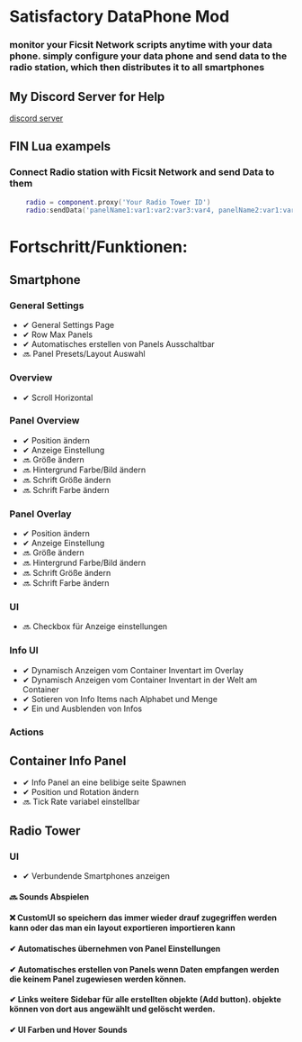
# Satisfactory DataPhone Mod 


### monitor your Ficsit Network scripts anytime with your data phone. simply configure your data phone and send data to the radio station, which then distributes it to all smartphones

## My Discord Server for Help
[discord server](https://discord.gg/mZRpZTb) 



## FIN Lua exampels

### Connect Radio station with Ficsit Network and send Data to them
```lua
    radio = component.proxy('Your Radio Tower ID')
    radio:sendData('panelName1:var1:var2:var3:var4, panelName2:var1:var2:var3:var4')
```


# Fortschritt/Funktionen: 

## Smartphone 

### General Settings 
- ✔ General Settings Page
- ✔ Row Max Panels
- ✔ Automatisches erstellen von Panels Ausschaltbar
- 🔜 Panel Presets/Layout Auswahl

### Overview 
 - ✔ Scroll Horizontal  

### Panel Overview
 - ✔ Position ändern
 - ✔ Anzeige Einstellung
 - 🔜 Größe ändern
 - 🔜 Hintergrund Farbe/Bild ändern
 - 🔜 Schrift Größe ändern 
 - 🔜 Schrift Farbe ändern 

### Panel Overlay
 - ✔ Position ändern
 - ✔ Anzeige Einstellung
 - 🔜 Größe ändern
 - 🔜 Hintergrund Farbe/Bild ändern
 - 🔜 Schrift Größe ändern 
 - 🔜 Schrift Farbe ändern 

### UI 
- 🔜 Checkbox für Anzeige einstellungen


### Info UI
 - ✔ Dynamisch Anzeigen vom Container Inventart im Overlay
 - ✔ Dynamisch Anzeigen vom Container Inventart in der Welt am Container
 - ✔ Sotieren von Info Items nach Alphabet und Menge 
 - ✔ Ein und Ausblenden von Infos
 
### Actions 

## Container Info Panel
- ✔ Info Panel an eine belibige seite Spawnen
- ✔ Position und Rotation ändern
- 🔜 Tick Rate variabel einstellbar

## Radio Tower

### UI 
- ✔ Verbundende Smartphones anzeigen

#### 🔜 Sounds Abspielen 

#### ❌ CustomUI so speichern das immer wieder drauf zugegriffen werden kann oder das man ein layout exportieren importieren kann 

#### ✔ Automatisches übernehmen von Panel Einstellungen  

#### ✔ Automatisches erstellen von Panels wenn Daten empfangen werden die keinem Panel zugewiesen werden können. 

#### ✔ Links weitere Sidebar für alle erstellten objekte (Add button). objekte können von dort aus angewählt und gelöscht werden. 

#### ✔ UI Farben und Hover Sounds